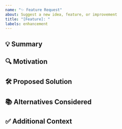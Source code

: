 ```yaml
---
name: "✨ Feature Request"
about: Suggest a new idea, feature, or improvement
title: "[Feature]: "
labels: enhancement
---
```


## 💡 Summary
<!-- A clear and concise description of the feature you'd like to see. -->

## 🔍 Motivation
<!-- Why do you need this feature? What problem does it solve? -->

## 🛠️ Proposed Solution
<!-- If you have ideas on how to implement it, describe them here. -->

## 📚 Alternatives Considered
<!-- Have you considered any alternative solutions or workarounds? -->

## ✅ Additional Context
<!-- Add any other details, mockups, or examples. -->